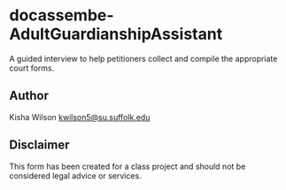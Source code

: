 # docassembe-AdultGuardianshipAssistant
A guided interview to help petitioners collect and compile the appropriate court forms.

## Author

Kisha Wilson
kwilson5@su.suffolk.edu

## Disclaimer

This form has been created for a class project and should not be considered legal advice or services.
